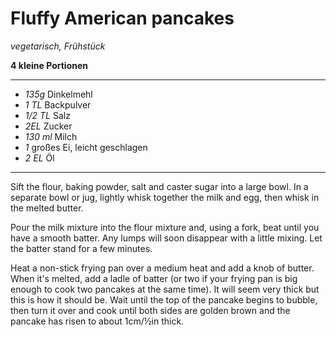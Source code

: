 # Fluffy American pancakes

*vegetarisch, Frühstück*

**4 kleine Portionen**

---
- *135g* Dinkelmehl
- *1 TL* Backpulver
- *1/2 TL* Salz
- *2EL* Zucker
- *130 ml* Milch
- *1* großes Ei, leicht geschlagen
- *2 EL* Öl
---

Sift the flour, baking powder, salt and caster sugar into a large bowl. In a separate bowl or jug, lightly whisk together the milk and egg, then whisk in the melted butter.

Pour the milk mixture into the flour mixture and, using a fork, beat until you have a smooth batter. Any lumps will soon disappear with a little mixing. Let the batter stand for a few minutes.

Heat a non-stick frying pan over a medium heat and add a knob of butter. When it's melted, add a ladle of batter (or two if your frying pan is big enough to cook two pancakes at the same time). It will seem very thick but this is how it should be. Wait until the top of the pancake begins to bubble, then turn it over and cook until both sides are golden brown and the pancake has risen to about 1cm/½in thick.
